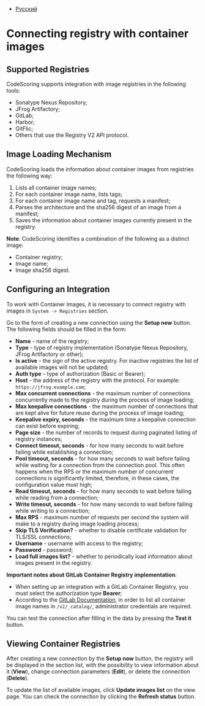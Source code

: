 - [Русский](../../osa/registries/)

# Connecting registry with container images

## Supported Registries

CodeScoring supports integration with image registries in the following tools:

- Sonatype Nexus Repository;
- JFrog Artifactory;
- GitLab;
- Harbor;
- GitFlic;
- Others that use the Registry V2 API protocol.

## Image Loading Mechanism

CodeScoring loads the information about container images from registries the following way:

1. Lists all container image names;
1. For each container image name, lists tags;
1. For each container image name and tag, requests a manifest;
1. Parses the architecture and the sha256 digest of an image from a manifest;
1. Saves the information about container images currently present in the registry.

**Note**: CodeScoring identifies a combination of the following as a distinct image:

- Container registry;
- Image name;
- Image sha256 digest.

## Configuring an Integration

To work with Container Images, it is necessary to connect registry with images in `System -> Registries` section.

Go to the form of creating a new connection using the **Setup new** button. The following fields should be filled in the form:

- **Name** - name of the registry;
- **Type** - type of registry implementation (Sonatype Nexus Repository, JFrog Artifactory or other);
- **Is active** - the sign of the active registry. For inactive registries the list of available images will not be updated;
- **Auth type** – type of authorization (Basic or Bearer);
- **Host** - the address of the registry with the protocol. For example: `https://jfrog.example.com`;
- **Max concurrent connections** - the maximum number of connections concurrently made to the registry during the process of image loading;
- **Max keepalive connections** - the maximum number of connections that are kept alive for future reuse during the process of image loading;
- **Keepalive expiry, seconds** - the maximum time a keepalive connection can exist before expiring;
- **Page size** - the number of records to request during paginated listing of registry instances;
- **Connect timeout, seconds** - for how many seconds to wait before failing while establishing a connection;
- **Pool timeout, seconds** - for how many seconds to wait before failing while waiting for a connection from the connection pool. This often happens when the RPS or the maximum number of concurrent connections is significantly limited, therefore, in these cases, the configuration value must high;
- **Read timeout, seconds** - for how many seconds to wait before failing while reading from a connection;
- **Write timeout, seconds** - for how many seconds to wait before failing while writing to a connection;
- **Max RPS** - maximum number of requests per second the system will make to a registry during image loading process;
- **Skip TLS Verification?** - whether to disable certificate validation for TLS/SSL connections;
- **Username** - username with access to the registry;
- **Password** - password;
- **Load full images list?** - whether to periodically load information about images present in the registry.

**Important notes about GitLab Container Registry implementation**:

- When setting up an integration with a GitLab Container Registry, you must select the authorization type **Bearer**;
- According to the [GitLab Documentation](https://docs.gitlab.com/api/container_registry/#listing-all-container-repositories), in order to list all container image names in `/v2/_catalog/`, administrator credentials are required.

You can test the connection after filling in the data by pressing the **Test it** button.

## Viewing Container Registries

After creating a new connection by the **Setup now** button, the registry will be displayed in the section list, with the possibility to view information about it (**View**), change connection parameters (**Edit**), or delete the connection (**Delete**).

To update the list of available images, click **Update images list** on the view page. You can check the connection by clicking the **Refresh status** button.
